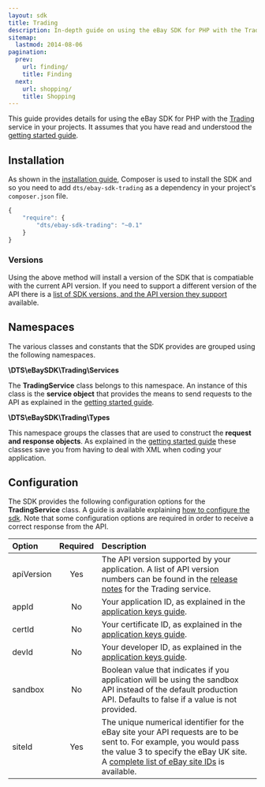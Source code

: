 ```yaml
---
layout: sdk
title: Trading
description: In-depth guide on using the eBay SDK for PHP with the Trading service.
sitemap:
  lastmod: 2014-08-06
pagination:
  prev:
    url: finding/
    title: Finding
  next:
    url: shopping/
    title: Shopping
---
```

This guide provides details for using the eBay SDK for PHP with the [Trading](http://developer.ebay.com/Devzone/guides/ebayfeatures/index.html) service in your projects. It assumes that you have read and understood the [getting started guide](/sdk/guides/getting-started/).

## Installation

As shown in the [installation guide](/sdk/guides/installation/), Composer is used to install the SDK and so you need to add `dts/ebay-sdk-trading` as a dependency in your project's `composer.json` file.

```javascript
{
    "require": {
        "dts/ebay-sdk-trading": "~0.1"
    }
}
```

### Versions

Using the above method will install a version of the SDK that is compatiable with the current API version. If you need to support a different version of the API there is a [list of SDK versions, and the API version they support](/sdk/guides/versions/#trading) available.

## Namespaces

The various classes and constants that the SDK provides are grouped using the following namespaces.

**\DTS\eBaySDK\Trading\Services**

The **TradingService** class belongs to this namespace. An instance of this class is the **service object** that provides the means to send requests to the API as explained in the [getting started guide](/sdk/guides/getting-started/#service-object).

**\DTS\eBaySDK\Trading\Types**

This namespace groups the classes that are used to construct the **request and response objects**. As explained in the [getting started guide](/sdk/guides/getting-started/#request-object) these classes save you from having to deal with XML when coding your application.

## Configuration

The SDK provides the following configuration options for the **TradingService** class. A guide is available explaining [how to configure the sdk](/sdk/guides/configuring/). Note that some configuration options are required in order to receive a correct response from the API.

| Option     | Required | Description |
|:-----------|:--------:|:------------|
| apiVersion | Yes      | The API version supported by your application. A list of API version numbers can be found in the [release notes](http://developer.ebay.com/DevZone/XML/docs/ReleaseNotes.html) for the Trading service. |
| appId      | No       | Your application ID, as explained in the [application keys guide](/sdk/guides/application-keys/). |
| certId     | No       | Your certificate ID, as explained in the [application keys guide](/sdk/guides/application-keys/). |
| devId      | No       | Your developer ID, as explained in the [application keys guide](/sdk/guides/application-keys/). |
| sandbox   | No       | Boolean value that indicates if you application will be using the sandbox API instead of the default production API. Defaults to false if a value is not provided. |
| siteId     | Yes      | The unique numerical identifier for the eBay site your API requests are to be sent to. For example, you would pass the value 3 to specify the eBay UK site. A [complete list of eBay site IDs](http://developer.ebay.com/devzone/finding/Concepts/SiteIDToGlobalID.html) is available. |
